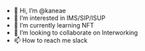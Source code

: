 - 👋 Hi, I’m @kaneae
- 👀 I’m interested in IMS/SIP/ISUP
- 🌱 I’m currently learning NFT
- 💞️ I’m looking to collaborate on Interworking
- 📫 How to reach me slack 

<!---
kaneae/kaneae is a ✨ special ✨ repository because its `README.md` (this file) appears on your GitHub profile.
You can click the Preview link to take a look at your changes.
--->
